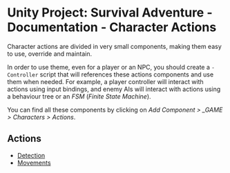 # Unity Project: Survival Adventure - Documentation - Character Actions

Character actions are divided in very small components, making them easy to use, override and maintain.

In order to use theme, even for a player or an NPC, you should create a `-Controller` script that will references these actions components and use them when needed. For example, a player controller will interact with actions using input bindings, and enemy AIs will interact with actions using a behaviour tree or an *FSM* (*Finite State Machine*).

You can find all these components by clicking on *Add Component > _GAME > Characters > Actions*.

## Actions

- [Detection](./Detection/README.md)
- [Movements](./Movements/README.md)